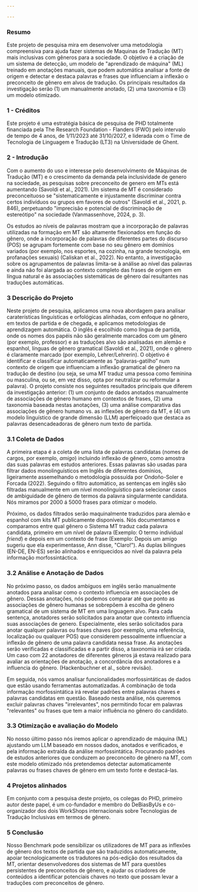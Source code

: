 ```yaml
---

---
```

### Resumo
Este projeto de pesquisa mira em desenvolver uma metodologia compreensiva para ajuda fazer sistemas de Maquinas de Tradução (MT) mais inclusivas com gêneros para a sociedade. O objetivo é a criação de um sistema de detecção, um modelo de "aprendizado de máquina" (ML) treinado em anotações manuais, que podem automática analisar a fonte de origem e detectar e destaca palavras e frases que influenciam a inflexão o preconceito de gênero em alvos de tradução.
Os principais resultados da investigação serão (1) um manualmente anotado, (2) uma taxonomia
e (3) um modelo otimizado.
### 1 - Créditos
Este projeto é uma estratégia básica de pesquisa de PHD totalmente financiada pela The Research Foundation - Flanders (FWO) pelo intervalo de tempo de 4 anos, de 1/11/2023 até 31/10/2027, e liderada com o Time de Tecnologia de Linguagem e Tradução (LT3) na Universidade de Ghent.
### 2 - Introdução
Com o aumento do uso e interesse pelo desenvolvimento de Máquinas de Tradução (MT) e o crescimento da demanda pela inclusividade de genero na sociedade, as pesquisas sobre preconceito de genero em MTs está aumentando (Savoldi et al., 2021). Um sistema de MT é considerado preconceituoso se "sistematicamente e injustamente discriminar contra certos indivíduos ou grupos em favores de outros" (Savoldi et al., 2021, p. 846), perpetuando "imprecisão e potencial de discriminação de estereótipo" na sociedade (Vanmassenhove, 2024, p. 3). 

Os estudos ao níveis de palavras mostram que a incorporação de palavras utilizadas na formação em MT são altamente flexionados em função do gênero, onde a incorporação de palavras de diferentes partes do discurso (POS) se agrupam fortemente com base no seu gênero em domínios variados (por exemplo, nos esportes, na cozinha, na grande tecnologia, em profanações sexuais) (Caliskan et al., 2022).  No entanto, a investigação sobre os agrupamentos de palavras limita-se à análise ao nível das palavras e ainda não foi alargada ao contexto completo das frases de origem em língua natural e às associações sistemáticas de gênero daí resultantes nas traduções automáticas.

### 3   Descrição do Projeto
 Neste projeto de pesquisa, aplicamos uma nova abordagem para analisar caraterísticas linguísticas e orfológicas alinhadas, com enfoque no gênero, em textos de partida e de chegada, e aplicamos metodologias de aprendizagem automática. O inglês é escolhido como língua de partida, onde os nomes dos papéis não são geralmente marcados com um gênero (por exemplo, professor) e as traduções alvo são analisadas em alemão e espanhol, línguas de gênero gramatical (Savoldi et al., 2021), onde o gênero é claramente marcado (por exemplo, Lehrer/Lehrerin). O objetivo é identificar e classificar automaticamente as “palavras-gatilho” num contexto de origem que influenciam a inflexão gramatical de gênero na tradução de destino (ou seja, se uma MT traduz uma pessoa como feminina ou masculina, ou se, em vez disso, opta por neutralizar ou reformular a palavra). O projeto consiste nos seguintes resultados principais que diferem da investigação anterior: (1) um conjunto de dados anotados manualmente de associações de gênero humano em contextos de frases, (2) uma taxonomia baseada nestas anotações, (3) uma análise comparativa das associações de gênero humano vs. as inflexões de gênero da MT, e (4) um modelo linguístico de grande dimensão (LLM) aperfeiçoado que destaca as palavras desencadeadoras de gênero num texto de partida.
### 3.1    Coleta de Dados
A primeira etapa é a coleta de uma lista de palavras candidatas (nomes de cargos, por exemplo, *amigo*) incluindo inflexão de gênero, como amostra das suas palavras em estudos anteriores. Essas palavras são usadas para filtrar dados monolinguísticos em Inglês de diferentes domínios, ligeiramente assemelhando o metodologia possuída por Ondoño-Soler e Forcada (2022).
Seguindo o filtro automático, as sentenças em inglês são filtradas manualmente em um nível monolinguístico para selecionar casos de ambiguidade de gênero de termos da palavra singularmente candidata. Nós miramos por 2000 á 5000 frases para otimizar o modelo.

Próximo, os dados filtrados serão maquinalmente traduzidos para alemão e espanhol com kits MT publicamente disponíveis. Nós documentamos e comparamos entre qual gênero o Sistema MT traduz cada palavra candidata, primeiro em um nível de palavra (Exemplo: O termo individual *friend*) e depois em um contexto de frase (Exemplo: Depois um amigo sugeriu que ela experimentasse, Ann disse, "Claro!"). As duplas bilíngues (EN-DE, EN-ES) serão alinhados e enriquecidos ao nível da palavra pela informação morfossintáctica.

### 3.2    Análise e Anotação de Dados
No próximo passo, os dados ambíguos em inglês serão manualmente anotados para analisar como o contexto influencia em associações de gênero. Dessas anotações, nós podemos comparar até que ponto as associações de gênero humanas se sobrepõem à escolha de gênero gramatical de um sistema de MT em uma linguagem alvo. Para cada sentença, anotadores serão solicitados para anotar que contexto influencia suas associações de genero. Especialmente, eles serão solicitados para anotar qualquer palavras ou frases chaves (por exemplo, uma referência, localização ou qualquer POS) que considerem pessoalmente influenciar a inflexão de gênero de uma palavra candidata nessa frase. As anotações serão verificadas e classificadas e a partir disso, a taxonomia irá ser criada. Um caso com 22 anotadores de diferentes gêneros já estava realizado para avaliar as orientações de anotação, a concordância dos anotadores e a influencia do gênero. (Hackenbuchner et al., sobre revisão).

Em seguida, nós vamos analisar funcionalidades morfossintáticas de dados que estão usando ferramentas automatizadas. A combinação de toda informação morfossintática irá revelar padrões entre palavras chaves e palavras candidatas em questão. Baseado nesta análise, nós queremos excluir palavras chaves "irrelevantes", nos permitindo focar em palavras "relevantes" ou frases que tem a maior influência no gênero do candidato.

### 3.3    Otimização e avaliação do Modelo
No nosso último passo nós iremos aplicar o aprendizado de máquina (ML) ajustando um LLM baseado em nossos dados, anotados e verificados, e pela informação extraída da análise morfossintática. Procurando padrões de estudos anteriores que conduzem ao preconceito de gênero na MT, com este modelo otimizado nós pretendemos detectar automaticamente palavras ou frases chaves de gênero em um texto fonte e destacá-las.
### 4    Projetos alinhados
Em conjunto com a pesquisa deste projeto, os colegas do PHD, primeiro autor deste papel, é um co-fundador e membro do DeBiasByUs e co-organizador dos dois WorkShops internacionais sobre Tecnologias de Tradução Inclusivas em termos de gênero.

### 5    Conclusão
Nosso Benchmark pode sensibilizar os utilizadores de MT para as inflexões de gênero dos textos de partida que são traduzidos automaticamente, apoiar tecnologicamente os tradutores na pós-edição dos resultados da MT, orientar desenvolvedores dos sistemas de MT para questões persistentes de preconceitos de gênero, e ajudar os criadores de conteúdos a identificar potenciais chaves no texto que possam levar a traduções com preconceitos de gênero.

